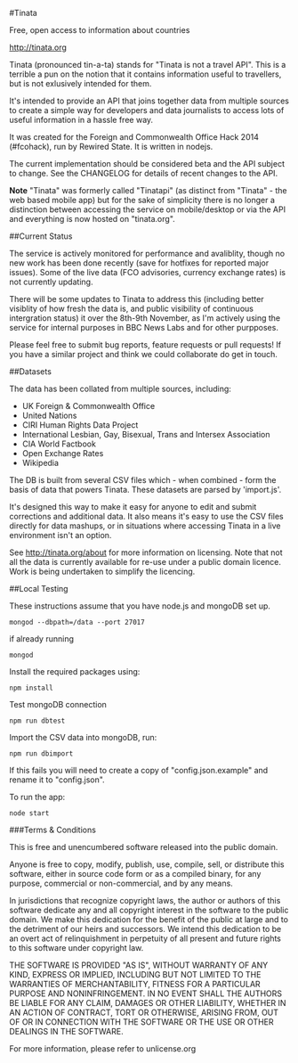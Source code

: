 #Tinata

Free, open access to information about countries

http://tinata.org

Tinata (pronounced tin-a-ta) stands for "Tinata is not a travel API". This is a terrible a pun on the notion that it contains information useful to travellers, but is not exlusively intended for them.

It's intended to provide an API that joins together data from multiple sources to create a simple way for developers and data journalists to access lots of useful information in a hassle free way.

It was created for the Foreign and Commonwealth Office Hack 2014 (#fcohack), run by Rewired State. It is written in nodejs. 

The current implementation should be considered beta and the API subject to change. See the CHANGELOG for details of recent changes to the API.

**Note** "Tinata" was formerly called "Tinatapi" (as distinct from "Tinata" - the web based mobile app) but for the sake of simplicity there is no longer a distinction between accessing the service on mobile/desktop or via the API and everything is now hosted on "tinata.org".

##Current Status

The service is actively monitored for performance and avaliblity, though no new work has been done recently (save for hotfixes for reported major issues). Some of the live data (FCO advisories, currency exchange rates) is not currently updating.

There will be some updates to Tinata to address this (including better visiblity of how fresh the data is, and public visibility of continuous intergration status) it over the 8th-9th November, as I'm actively using the service for internal purposes in BBC News Labs and for other purpposes.

Please feel free to submit bug reports, feature requests or pull requests! If you have a similar project and think we could collaborate do get in touch.

##Datasets

The data has been collated from multiple sources, including:

- UK Foreign & Commonwealth Office
- United Nations
- CIRI Human Rights Data Project
- International Lesbian, Gay, Bisexual, Trans and Intersex Association
- CIA World Factbook
- Open Exchange Rates
- Wikipedia

The DB is built from several CSV files which - when combined - form the basis of data that powers Tinata. These datasets are parsed by 'import.js'.

It's designed this way to make it easy for anyone to edit and submit corrections and additional data. It also means it's easy to use the CSV files directly for data mashups, or in situations where accessing Tinata in a live environment isn't an option.

See http://tinata.org/about for more information on licensing. Note that  not all the data is currently available for re-use under a public domain licence. Work is being undertaken to simplify the licencing.

##Local Testing

These instructions assume that you have node.js and mongoDB set up.

```
mongod --dbpath=/data --port 27017
```

if already running

```
mongod
```

Install the required packages using:
```
npm install
```

Test mongoDB connection
```
npm run dbtest
```

Import the CSV data into mongoDB, run:
```
npm run dbimport
```
If this fails you will need to create a copy of "config.json.example" and rename it to "config.json".

To run the app:
```
node start
```

###Terms & Conditions

This is free and unencumbered software released into the public domain.

Anyone is free to copy, modify, publish, use, compile, sell, or
distribute this software, either in source code form or as a compiled
binary, for any purpose, commercial or non-commercial, and by any
means.

In jurisdictions that recognize copyright laws, the author or authors
of this software dedicate any and all copyright interest in the
software to the public domain. We make this dedication for the benefit
of the public at large and to the detriment of our heirs and
successors. We intend this dedication to be an overt act of
relinquishment in perpetuity of all present and future rights to this
software under copyright law.

THE SOFTWARE IS PROVIDED "AS IS", WITHOUT WARRANTY OF ANY KIND,
EXPRESS OR IMPLIED, INCLUDING BUT NOT LIMITED TO THE WARRANTIES OF
MERCHANTABILITY, FITNESS FOR A PARTICULAR PURPOSE AND NONINFRINGEMENT.
IN NO EVENT SHALL THE AUTHORS BE LIABLE FOR ANY CLAIM, DAMAGES OR
OTHER LIABILITY, WHETHER IN AN ACTION OF CONTRACT, TORT OR OTHERWISE,
ARISING FROM, OUT OF OR IN CONNECTION WITH THE SOFTWARE OR THE USE OR
OTHER DEALINGS IN THE SOFTWARE.

For more information, please refer to unlicense.org
